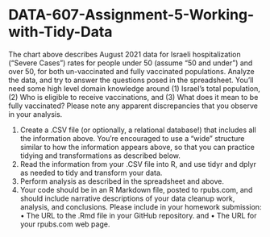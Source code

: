 # DATA-607-Assignment-5-Working-with-Tidy-Data
The chart above describes August 2021 data for Israeli hospitalization (“Severe Cases”) rates for people under 50 (assume “50 and under”) and over 50, for both un-vaccinated and fully vaccinated populations. Analyze the data, and try to answer the questions posed in the spreadsheet. You’ll need some high level domain knowledge around (1) Israel’s total population, (2) Who is eligible to receive vaccinations, and (3) What does it mean to be fully vaccinated? Please note any apparent discrepancies that you observe in your analysis.

1. Create a .CSV file (or optionally, a relational database!) that includes all the information above. You’re encouraged to use a “wide” structure similar to how the information appears above, so that you can practice tidying and transformations as described below.
2. Read the information from your .CSV file into R, and use tidyr and dplyr as needed to tidy and transform your data.
3. Perform analysis as described in the spreadsheet and above.
4. Your code should be in an R Markdown file, posted to rpubs.com, and should include narrative
descriptions of your data cleanup work, analysis, and conclusions. Please include in your homework submission:
• The URL to the .Rmd file in your GitHub repository. and • The URL for your rpubs.com web page.
